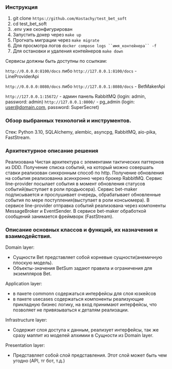 ### Инструкция

1. git clone `https://github.com/Kostachy/test_bet_soft`
2. cd test_bet_soft
3. .env уже сконфигурирован
4. Запустить докер через `make up`
5. Прогнать миграции через `make migrate`
6. Для просмотра логов `docker compose logs ``имя_контейнера`` -f`
7. Для остановки и удаления контейнеров `make down`

Сервисы должны быть доступны по ссылкам:

`http://0.0.0.0:8100/docs` либо `http://127.0.0.1:8100/docs` - LineProviderApi

`http://0.0.0.0:8080/docs` либо `http://127.0.0.1:8080/docs` - BetMakerApi

`http://127.0.0.1:15672/` - админ панель RabbitMQ (login: admin, password: admin)
`http://127.0.0.1:8000/` - pg_admin (login: user@domain.com, password: SuperSecret)

### Обзор выбранных технологий и инструментов.

Стeк: Python 3.10, SQLAlchemy, alembic, asyncpg, RabbitMQ, aio-pika, FastStream.

### Архитектурное описание решения

Реализована Чистая архитектура с элементами тактических паттернов из DDD.
Получение списка событий, на который можно совершать ставки реализован синхронным способ по http.
Получение обновления на события реализованна асинхронно через брокер RabbitMQ. Сервис line-provider
посылает события в момент обновления статусов событий(выступает в роли продьюсера). Сервис bet-maker подписывается
и прослушивает очередь, обрабатывает обновленные события по мере поступления(выступает в роли консьюмера).
В сервисе line-provider отправка событий реализована через компоненты MessageBroker и EventSender.
В сервисе bet-maker обработкой сообщений занимается фреймворк (FastStream).

### Описание основных классов и функций, их назначения и взаимодействия.

Domain layer:

- Сущности Bet представляет собой корневые сущности(анемичную плоскую модель).
- Объекты-значения BetSum задают правила и ограничения для экземпляров Bet.

Application layer:

- в пакете commonn содержаться интерфейсы для слоя юзкейсов
- в пакете usecases содержаться компоненты реализующие прикладную бизнес логику, на вход принимают интерфейсы,
  что позволяет не привязываться к деталям реализации.

Infrastructure layer:

- Содержит слоя доступа к данным, реализует интерфейсы, так же сразу маппит из моделей алхимии
  в Сущности из Domain layer.

Presentation layer:

- Представляет собой слой представления. Этот слой может быть чем угодно (API, тг бот, т.д.)
